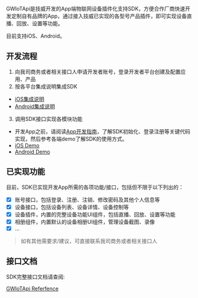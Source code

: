 GWIoTApi是技威开发的App端物联网设备插件化支持SDK，方便合作厂商快速开发定制自有品牌的App，通过接入技威已实现的各型号产品插件，即可实现设备直播、回放、设置等功能。

目前支持iOS、Android。

## 开发流程
1. 向我司商务或者相关接口人申请开发者账号，登录开发者平台创建及配置应用、产品
2. 按各平台集成说明集成SDK
- [iOS集成说明](ios/README.md)
- [Android集成说明](android/README.md)
3. 调用SDK接口实现各模块功能
- 开发App之前，请阅读[App开发指南](docs/app_develop_guide)，了解SDK初始化、登录注册等关键代码实现，然后参考各端demo了解SDK的使用方式。
- [iOS Demo](ios/demo)
- [Android Demo](android/demo)

## 已实现功能
目前，SDK已实现开发App所需的各项功能/接口，包括但不限于以下列出的：
- [x] 账号接口，包括登录、注册、注销、修改密码及其他个人信息等
- [x] 设备接口，包括设备列表、设备详情、设备控制等
- [x] 设备插件，内置的完整设备功能UI组件，包括直播、回放、设置等功能
- [x] 相册组件，内置默认的设备相册UI组件，管理设备截图、录像
- [x] ...
> 如有其他需要求/建议，可直接联系我司商务或者相关接口人

## 接口文档
SDK完整接口文档请查阅:

[GWIoTApi Referfence](https://reoqoo.github.io/gwiotapi/api/-g-w-io-t-api/com.gw.gwiotapi/-g-w-io-t/index.html)
